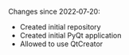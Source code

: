 Changes since 2022‑07‑20:

* Created initial repository
* Created initial PyQt application
* Allowed to use QtCreator
